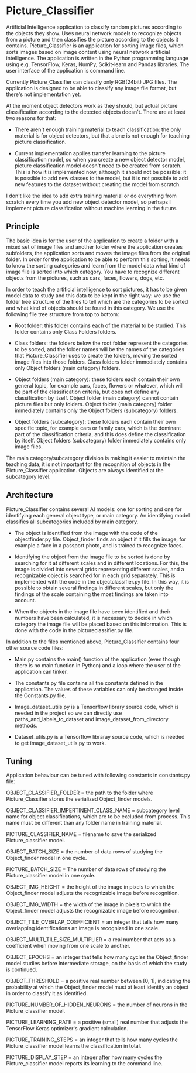 # Picture_Classifier

Artificial Intelligence application to classify random pictures according to the objects they show. Uses neural network models to recognize objects from a picture and then classifies the picture according to the objects it contains. Picture_Classifier is an application for sorting image files, which sorts images based on image content using neural network artificial intelligence. The application is written in the Python programming language using e.g. TensorFlow, Keras, NumPy, Scikit-learn and Pandas libraries. The user interface of the application is command line.

Currently Picture_Classifier can classify only RGB(24bit) JPG files. The application is designed to be able to classify any image file format, but there's not implementation yet.

At the moment object detectors work as they should, but actual picture classification according to the detected objects doesn't. There are at least two reasons for that:

- There aren't enough training material to teach classification: the only material is for object detectors, but that alone is not enough for teaching picture classification.

- Current implementation applies transfer learning to the picture classification model, so when you create a new object detector model, picture classification model doesn't need to be created from scratch. This is how it is implemented now, although it should not be possible: it is possible to add new classes to the model, but it is not possible to add new features to the dataset without creating the model from scratch.

I don't like the idea to add extra training material or do everything from scratch every time you add new object detector model, so perhaps I implement picture classification without machine learning in the future. 

## Principle

The basic idea is for the user of the application to create a folder with a mixed set of image files and another folder where the application creates subfolders, the application sorts and moves the image files from the original folder. In order for the application to be able to perform this sorting, it needs to know the sorting categories and learn from the model data what kind of image file is sorted into which category. You have to recognize different objects from the pictures, such as cars, faces, flowers, dogs, etc.

In order to teach the artificial intelligence to sort pictures, it has to be given model data to study and this data to be kept in the right way: we use the folder tree structure of the files to tell which are the categories to be sorted and what kind of objects should be found in this category. We use the following file tree structure from top to bottom:

- Root folder: this folder contains each of the material to be studied. This folder contains only Class Folders folders.

- Class folders: the folders below the root folder represent the categories to be sorted, and the folder names will be the names of the categories that Picture_Classifier uses to create the folders, moving the sorted image files into those folders. Class folders folder immediately contains only Object folders (main category) folders.

- Object folders (main category): these folders each contain their own general topic, for example cars, faces, flowers or whatever, which will be part of the classification criteria, but does not define any classification by itself. Object folder (main category) cannot contain picture files but only folders. Object folder (main category) folder immediately contains only the Object folders (subcategory) folders.

- Object folders (subcategory): these folders each contain their own specific topic, for example cars or family cars, which is the dominant part of the classification criteria, and this does define the classification by itself. Object folders (subcategory) folder immediately contains only image files.

The main category/subcategory division is making it easier to maintain the teaching data, it is not important for the recognition of objects in the Picture_Classifier application. Objects are always identified at the subcategory level.

## Architecture

Picture_Classifier contains several AI models: one for sorting and one for identifying each general object type, or main category. An identifying model classifies all subcategories included by main category.

- The object is identified from the image with the code of the objectfinder.py file. Object_finder finds an object if it fills the image, for example a face in a passport photo, and is trained to recognize faces.

- Identifying the object from the image file to be sorted is done by searching for it at different scales and in different locations. For this, the image is divided into several grids representing different scales, and a recognizable object is searched for in each grid separately. This is implemented with the code in the objectclassifier.py file. In this way, it is possible to obtain several findings in different scales, but only the findings of the scale containing the most findings are taken into account.

- When the objects in the image file have been identified and their numbers have been calculated, it is necessary to decide in which category the image file will be placed based on this information. This is done with the code in the pictureclassifier.py file.

In addition to the files mentioned above, Picture_Classifier contains four other source code files:

- Main.py contains the main() function of the application (even though there is no main function in Python) and a loop where the user of the application can tinker.

- The constants.py file contains all the constants defined in the application. The values ​​of these variables can only be changed inside the Constants.py file.

- Image_dataset_utils.py is a Tensorflow library source code, which is needed in the project so we can directly use paths_and_labels_to_dataset and image_dataset_from_directory methods.

- Dataset_utils.py is a Tensorflow libraray source code, which is needed to get image_dataset_utils.py to work.

## Tuning

Application behaviour can be tuned with following constants in constants.py file:

OBJECT_CLASSIFIER_FOLDER = the path to the folder where Picture_Classifier stores the serialized Object_finder models.

OBJECT_CLASSIFIER_IMPERTINENT_CLASS_NAME = subcategory level name for object classifications, which are to be excluded from process. This name must be different than any folder name in training material.

PICTURE_CLASSIFIER_NAME = filename to save the serialized Picture_classifier model.

OBJECT_BATCH_SIZE = the number of data rows of studying the Object_finder model in one cycle.

PICTURE_BATCH_SIZE = The number of data rows of studying the Picture_classifier model in one cycle.

OBJECT_IMG_HEIGHT = the height of the image in pixels to which the Object_finder model adjusts the recognizable image before recognition. 

OBJECT_IMG_WIDTH = the width of the image in pixels to which the Object_finder model adjusts the recognizable image before recognition.

OBJECT_TILE_OVERLAP_COEFFICIENT = an integer that tells how many overlapping identifications an image is recognized in one scale. 

OBJECT_MULTI_TILE_SIZE_MULTIPLIER = a real number that acts as a coefficient when moving from one scale to another. 

OBJECT_EPOCHS = an integer that tells how many cycles the Object_finder model studies before intermediate storage, on the basis of which the study is continued.  

OBJECT_THRESHOLD = a positive real number between [0, 1], indicating the probability at which the Object_finder model must at least identify an object in order to classify it as identified.

PICTURE_NUMBER_OF_HIDDEN_NEURONS = the number of neurons in the Picture_classifier model.

PICTURE_LEARNING_RATE = a positive (small) real number that adjusts the TensorFlow Keras optimizer's gradient calculation.

PICTURE_TRAINING_STEPS = an integer that tells how many cycles the Picture_classifier model learns the classification in total.

PICTURE_DISPLAY_STEP = an integer after how many cycles the Picture_classifier model reports its learning to the command line.

